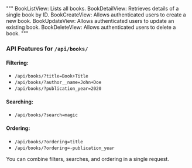 """
BookListView: Lists all books.
BookDetailView: Retrieves details of a single book by ID.
BookCreateView: Allows authenticated users to create a new book.
BookUpdateView: Allows authenticated users to update an existing book.
BookDeleteView: Allows authenticated users to delete a book.
"""


### API Features for `/api/books/`

#### Filtering:
- `/api/books/?title=Book+Title`
- `/api/books/?author__name=John+Doe`
- `/api/books/?publication_year=2020`

#### Searching:
- `/api/books/?search=magic`

#### Ordering:
- `/api/books/?ordering=title`
- `/api/books/?ordering=-publication_year`

You can combine filters, searches, and ordering in a single request.

